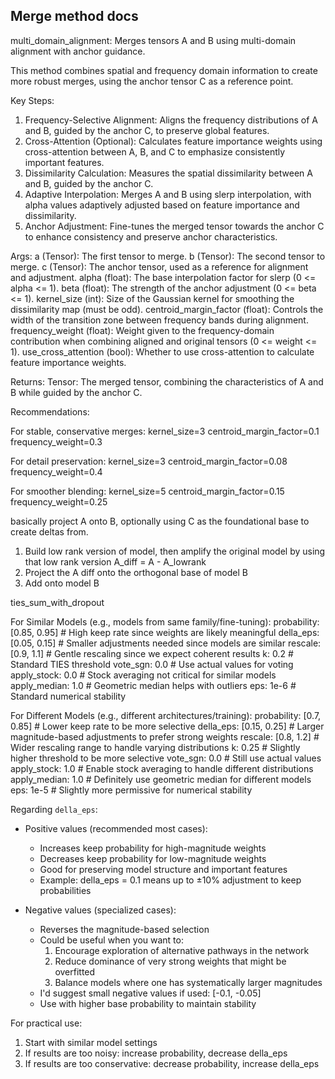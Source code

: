 ## Merge method docs

multi_domain_alignment:
Merges tensors A and B using multi-domain alignment with anchor guidance.

This method combines spatial and frequency domain information to create more 
robust merges, using the anchor tensor C as a reference point. 

Key Steps:
1. Frequency-Selective Alignment: Aligns the frequency distributions of A and B, guided
   by the anchor C, to preserve global features.
2. Cross-Attention (Optional): Calculates feature importance weights using 
   cross-attention between A, B, and C to emphasize consistently important features.
3. Dissimilarity Calculation: Measures the spatial dissimilarity between A and B, 
   guided by the anchor C.
4. Adaptive Interpolation: Merges A and B using slerp interpolation, with alpha values
   adaptively adjusted based on feature importance and dissimilarity.
5. Anchor Adjustment: Fine-tunes the merged tensor towards the anchor C to enhance 
   consistency and preserve anchor characteristics.

Args:
    a (Tensor): The first tensor to merge.
    b (Tensor): The second tensor to merge.
    c (Tensor): The anchor tensor, used as a reference for alignment and adjustment.
    alpha (float): The base interpolation factor for slerp (0 <= alpha <= 1).
    beta (float): The strength of the anchor adjustment (0 <= beta <= 1).
    kernel_size (int): Size of the Gaussian kernel for smoothing the dissimilarity map (must be odd).
    centroid_margin_factor (float): Controls the width of the transition zone between 
                                 frequency bands during alignment.
    frequency_weight (float): Weight given to the frequency-domain contribution when 
                             combining aligned and original tensors (0 <= weight <= 1).
    use_cross_attention (bool): Whether to use cross-attention to calculate feature 
                                importance weights.

Returns:
    Tensor: The merged tensor, combining the characteristics of A and B while guided
            by the anchor C.

Recommendations:

For stable, conservative merges:
kernel_size=3
centroid_margin_factor=0.1
frequency_weight=0.3

For detail preservation:
kernel_size=3
centroid_margin_factor=0.08
frequency_weight=0.4

For smoother blending:
kernel_size=5
centroid_margin_factor=0.15
frequency_weight=0.25

basically project A onto B, optionally using C as the foundational base to create deltas from.

1. Build low rank version of model, then amplify the original model by using that low rank version A_diff = A - A_lowrank
2. Project the A diff onto the orthogonal base of model B
3. Add onto model B


ties_sum_with_dropout

For Similar Models (e.g., models from same family/fine-tuning):
probability: [0.85, 0.95]  # High keep rate since weights are likely meaningful
della_eps: [0.05, 0.15]    # Smaller adjustments needed since models are similar
rescale: [0.9, 1.1]        # Gentle rescaling since we expect coherent results
k: 0.2                     # Standard TIES threshold
vote_sgn: 0.0              # Use actual values for voting
apply_stock: 0.0           # Stock averaging not critical for similar models
apply_median: 1.0          # Geometric median helps with outliers
eps: 1e-6                  # Standard numerical stability

For Different Models (e.g., different architectures/training):
probability: [0.7, 0.85]   # Lower keep rate to be more selective
della_eps: [0.15, 0.25]    # Larger magnitude-based adjustments to prefer strong weights
rescale: [0.8, 1.2]        # Wider rescaling range to handle varying distributions
k: 0.25                    # Slightly higher threshold to be more selective
vote_sgn: 0.0              # Still use actual values
apply_stock: 1.0           # Enable stock averaging to handle different distributions
apply_median: 1.0          # Definitely use geometric median for different models
eps: 1e-5                  # Slightly more permissive for numerical stability

Regarding `della_eps`:
- Positive values (recommended most cases):
  - Increases keep probability for high-magnitude weights
  - Decreases keep probability for low-magnitude weights
  - Good for preserving model structure and important features
  - Example: della_eps = 0.1 means up to ±10% adjustment to keep probabilities


- Negative values (specialized cases):
  - Reverses the magnitude-based selection
  - Could be useful when you want to:
    1. Encourage exploration of alternative pathways in the network
    2. Reduce dominance of very strong weights that might be overfitted
    3. Balance models where one has systematically larger magnitudes
  - I'd suggest small negative values if used: [-0.1, -0.05]
  - Use with higher base probability to maintain stability

For practical use:
1. Start with similar model settings
2. If results are too noisy: increase probability, decrease della_eps
3. If results are too conservative: decrease probability, increase della_eps